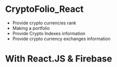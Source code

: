 # CryptoFolio_React

* Provide crypto currencies rank
* Making a portfolio
* Provide Crypto Indexes information
* Provide crypto currency exchanges information

# With React.JS & Firebase
